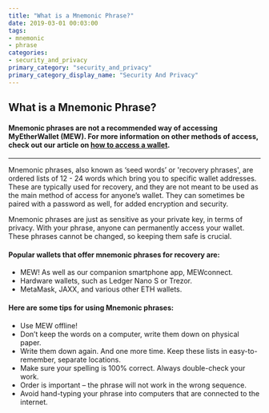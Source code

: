 ```yaml
---
title: "What is a Mnemonic Phrase?"
date: 2019-03-01 00:03:00
tags:
- mnemonic
- phrase
categories:
- security_and_privacy
primary_category: "security_and_privacy"
primary_category_display_name: "Security And Privacy"
---
```


## What is a Mnemonic Phrase?

#### Mnemonic phrases are not a recommended way of accessing MyEtherWallet (MEW).  For more information on other methods of access, check out our article on [how to access a wallet]().
***
 
Mnemonic phrases, also known as ‘seed words’ or 'recovery phrases', are ordered lists of 12 - 24 words which bring you to specific wallet addresses. These are typically used for recovery, and they are not meant to be used as the main method of access for anyone’s wallet. They can sometimes be paired with a password as well, for added encryption and security. 

Mnemonic phrases are just as sensitive as your private key, in terms of privacy. With your phrase, anyone can permanently access your wallet. These phrases cannot be changed, so keeping them safe is crucial. 



#### Popular wallets that offer mnemonic phrases for recovery are: 
* MEW! As well as our companion smartphone app, MEWconnect.
* Hardware wallets, such as Ledger Nano S or Trezor.
* MetaMask, JAXX, and various other ETH wallets.



#### Here are some tips for using Mnemonic phrases:
* Use MEW offline!
* Don’t keep the words on a computer, write them down on physical paper.
* Write them down again. And one more time. Keep these lists in easy-to-remember, separate locations.
* Make sure your spelling is 100% correct. Always double-check your work.
* Order is important – the phrase will not work in the wrong sequence.
* Avoid hand-typing your phrase into computers that are connected to the internet.
